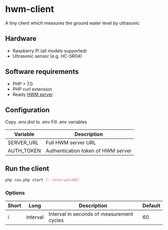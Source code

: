 # hwm-client
A tiny client which measures the ground water level by ultrasonic

## Hardware
* Raspberry Pi (all models supported)
* Ultrasonic sensor (e.g. HC-SR04)

## Software requirements
* PHP > 7.0
* PHP curl extension
* Ready [HWM server](https://github.com/SkydiveMarius/hwm-server)

## Configuration
Copy .env.dist to .env
Fill .env variables

| Variable      | Description                        |
| ------------- | ---------------------------------- |
| SERVER_URL    | Full HWM server URL                |
| AUTH_TOKEN    | Authentication token of HWM server |

## Run the client
```bash
php run.php start [--interval=60]
```
### Options
| Short   | Long        | Description                                | Default |
| ------- | ------------ | ------------------------------------------ | ------- |
| i       | interval     | Interval in seconds of measurement cycles  | 60      |
